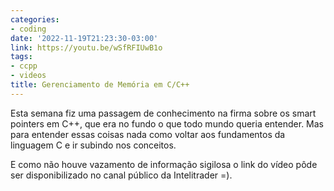 ```yaml
---
categories:
- coding
date: '2022-11-19T21:23:30-03:00'
link: https://youtu.be/wSfRFIUwB1o
tags:
- ccpp
- videos
title: Gerenciamento de Memória em C/C++
---
```


Esta semana fiz uma passagem de conhecimento na firma sobre os smart pointers em C++, que era no fundo o que todo mundo queria entender. Mas para entender essas coisas nada como voltar aos fundamentos da linguagem C e ir subindo nos conceitos.

E como não houve vazamento de informação sigilosa o link do vídeo pôde ser disponibilizado no canal público da Intelitrader =).

